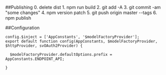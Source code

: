 ##Publishing
    0. delete dist 
    1. npm run build 
    2. git add -A
    3. git commit -am "some changes"
    4. npm version patch
    5. git push origin master --tags
    6. npm publish

##Configuration

    config.$inject = ['AppConstants', '$modelFactoryProvider'];
    export default function config(AppConstants, $modelFactoryProvider, $httpProvider, svOAuth2Provider) {
    
      $modelFactoryProvider.defaultOptions.prefix = AppConstants.ENDPOINT_API;
    
    }
